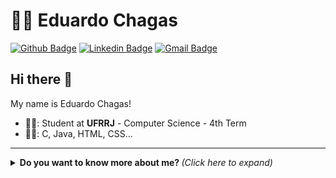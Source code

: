 # :man_technologist: Eduardo Chagas

[![Github Badge](https://img.shields.io/badge/-Github-000?style=flat-square&logo=Github&logoColor=white&link=https://github.com/educhagas00)](https://github.com/educhagas00)
[![Linkedin Badge](https://img.shields.io/badge/-LinkedIn-blue?style=flat-square&logo=Linkedin&logoColor=white&link=https://www.linkedin.com/in/eduardo-chagas-802567267)](https://www.linkedin.com/in/eduardo-chagas-802567267)
[![Gmail Badge](https://img.shields.io/badge/Gmail-D14836?style=flat-square&logo=gmail&logoColor=white)](mailto:dev.educhagas00@gmail.com)

## Hi there 👋

My name is Eduardo Chagas!

- 👨‍🎓: Student at **UFRRJ** - Computer Science - 4th Term
- :man_technologist:: C, Java, HTML, CSS...


---

<details>
  <summary> <b> Do you want to know more about me? </b> <i> (Click here to expand) </i> </summary>
  <br>

<img align="center" width="40%" src="https://github-readme-stats.vercel.app/api/top-langs?username=educhagas00&show_icons=true&theme=highcontrast&locale=en&layout=compact" alt="educhagas00" />
 <img align="center" width="15%" alt="Coding" src="https://media3.giphy.com/media/auicRikMll9pC/giphy.gif?cid=ecf05e47ajw83j3qe66a35dfuftq40qx5aozxx4rc1bfm98k&ep=v1_gifs_related&rid=giphy.gif&ct=s">
</details>
